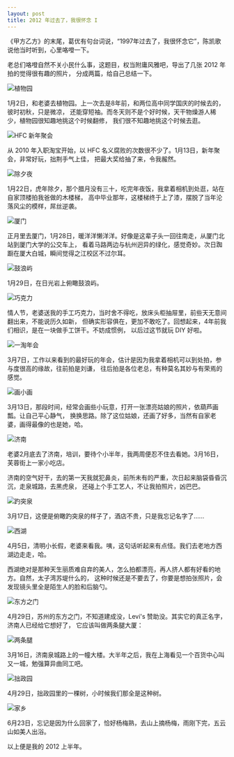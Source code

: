 ```yaml
---
layout: post
title: 2012 年过去了，我很怀念 I
---
```


《甲方乙方》的末尾，葛优有句台词说，“1997年过去了，我很怀念它”，陈凯歌说他当时听到，心里咯噔一下。

老总们咯噔自然不关小民什么事，这题目，权当附庸风雅吧，导出了几张 2012 年拍的觉得很有趣的照片，
分成两篇，给自己总结一下。

![植物园](http://pic.yupoo.com/yicai-cyj_v/CAVo90Dk/mu1pH.jpg)

1月2日，和老婆去植物园。上一次去是8年前，和两位高中同学国庆的时候去的，彼时初秋，只是微凉，
还能穿短袖。而冬天则不是个好时候，天干物燥游人稀少，植物园很知趣地挑这个时候翻修，
我们很不知趣地挑这个时候去逛。

![HFC 新年聚会](http://pic.yupoo.com/yicai-cyj_v/CAVo9qJa/10aulF.jpg)

从 2010 年入职淘宝开始，以 HFC 名义腐败的次数很不少了。1月13日，新年聚会，非常好玩，拙荆手气上佳，
把最大奖给抽了来，令我赧然。

![除夕夜](http://pic.yupoo.com/yicai-cyj_v/CAVo9RfW/TG1rT.jpg)

1月22日，虎年除夕，那个腊月没有三十，吃完年夜饭，我拿着相机到处逛，站在自家顶楼拍我爸做的木楼梯，
高中毕业那年，这楼梯终于上了漆，摆脱了当年沦落风尘的模样，屌丝逆袭。

![厦门](http://pic.yupoo.com/yicai-cyj_v/CAVoamIU/13Y0Ht.jpg)

正月里去厦门，1月28日，暖洋洋懒洋洋。好像是这辈子头一回往南走，从厦门北站到厦门大学的公交车上，
看着马路两边与杭州迥异的绿化，感觉奇妙。次日踟蹰在厦大白城，瞬间觉得之江校区不过尔耳。

![鼓浪屿](http://pic.yupoo.com/yicai-cyj_v/CAVocg3t/Rha6l.jpg)

1月29日，在日光岩上俯瞰鼓浪屿。

![巧克力](http://pic.yupoo.com/yicai-cyj_v/CAVocugp/TOS6i.jpg)

情人节，老婆送我的手工巧克力，当时舍不得吃，放床头柜抽屉里，前些天无意间翻出来，不能说历久如新，
但确实形容俱在，更加不敢吃了。回想起来，4年前我们相识，是在一块做手工饼干。不妨成惯例，
以后过这节就玩 DIY 好啦。

![一淘年会](http://pic.yupoo.com/yicai-cyj_v/CAVodtty/gtUgU.jpg)

3月7日，工作以来看到的最好玩的年会，估计是因为我拿着相机可以到处拍，参与度很高的缘故，往前拍是刘谦，
往后拍是各位老总，有种莫名其妙与有荣焉的感觉。

![画小画](http://pic.yupoo.com/yicai-cyj_v/CAVoe4sO/mgbdR.jpg)

3月13日，那段时间，经常会画些小玩意，打开一张漂亮姑娘的照片，依葫芦画瓢。让自己平心静气，
换换思路。除了这位姑娘，还画了好多，当然有自家老婆，画得最像的也是她，哈。

![济南](http://pic.yupoo.com/yicai-cyj_v/CAVoeTX7/5jBIU.jpg)

老婆2月底去了济南，培训，要待个小半年，我两周便忍不住去看她。3月16日，芙蓉街上一家小吃店。

济南的空气好干，去的第一天我就犯鼻炎，前所未有的严重，次日起来脑袋昏昏沉沉，走泉城路，去黑虎泉，
还碰上个手工艺人，不让我拍照片，凶巴巴。

![趵突泉](http://pic.yupoo.com/yicai-cyj_v/CAVogsV6/PLoRP.jpg)

3月17日，这便是俯瞰趵突泉的样子了，酒店不贵，只是我忘记名字了……

![西湖](http://pic.yupoo.com/yicai-cyj_v/CAVogXpq/7Izir.jpg)

4月5日，清明小长假，老婆来看我。咦，这句话听起来有点怪。我们去老地方西湖边走走，哈。

西湖绝对是那种天生丽质难自弃的美人，怎么拍都漂亮，再人挤人都有好看的地方。自然，太子湾苏堤什么的，
这种时候还是不要去了，你要是想拍张照片，会发现镜头里全是陌生人的脸和后脑勺。

![东方之门](http://pic.yupoo.com/yicai-cyj_v/CAVohz0u/ylJlt.jpg)

4月29日，苏州的东方之门，不知道建成没，Levi's 赞助没。其实它的真正名字，济南人已经给它想好了，
它应该叫做两条腿大厦：

![两条腿](http://pic.yupoo.com/yicai-cyj_v/CAVoffAw/Seejj.jpg)

3月16日，济南泉城路上的一幢大楼。大半年之后，我在上海看见一个百货中心叫又一城，勉强算异曲同工吧。

![拙政园](http://pic.yupoo.com/yicai-cyj_v/CAVoiKFa/5u1HW.jpg)

4月29日，拙政园里的一棵树，小时候我们那全是这种树。

![家乡](http://pic.yupoo.com/yicai-cyj_v/CAVoj7ix/4td3v.jpg)

6月23日，忘记是因为什么回家了，恰好杨梅熟，去山上摘杨梅，雨刚下完，五云山如美人出浴。

以上便是我的 2012 上半年。